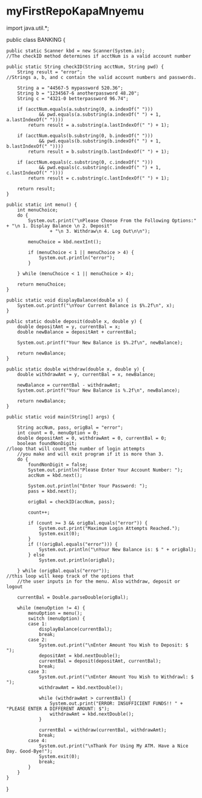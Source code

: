 # myFirstRepoKapaMnyemu
import java.util.*;

public class BANKING {

	public static Scanner kbd = new Scanner(System.in);
	//The checkID method determines if acctNum is a valid account number

	public static String checkID(String acctNum, String pwd) {
		String result = "error";
	//Strings a, b, and c contain the valid account numbers and passwords.

		String a = "44567-5 mypassword 520.36";
		String b = "1234567-6 anotherpassword 48.20";
		String c = "4321-0 betterpassword 96.74";

		if (acctNum.equals(a.substring(0, a.indexOf(" ")))
				&& pwd.equals(a.substring(a.indexOf(" ") + 1, a.lastIndexOf(" "))))
			return result = a.substring(a.lastIndexOf(" ") + 1);

		if (acctNum.equals(b.substring(0, b.indexOf(" ")))
				&& pwd.equals(b.substring(b.indexOf(" ") + 1, b.lastIndexOf(" "))))
			return result = b.substring(b.lastIndexOf(" ") + 1);

		if (acctNum.equals(c.substring(0, c.indexOf(" ")))
				&& pwd.equals(c.substring(c.indexOf(" ") + 1, c.lastIndexOf(" "))))
			return result = c.substring(c.lastIndexOf(" ") + 1);

		return result;
	}

	public static int menu() {
		int menuChoice;
		do {
			System.out.print("\nPlease Choose From the Following Options:" + "\n 1. Display Balance \n 2. Deposit"
					+ "\n 3. Withdraw\n 4. Log Out\n\n");

			menuChoice = kbd.nextInt();

			if (menuChoice < 1 || menuChoice > 4) {
				System.out.println("error");
			}

		} while (menuChoice < 1 || menuChoice > 4);

		return menuChoice;
	}

	public static void displayBalance(double x) {
		System.out.printf("\nYour Current Balance is $%.2f\n", x);
	}

	public static double deposit(double x, double y) {
		double depositAmt = y, currentBal = x;
		double newBalance = depositAmt + currentBal;

		System.out.printf("Your New Balance is $%.2f\n", newBalance);

		return newBalance;
	}

	public static double withdraw(double x, double y) {
		double withdrawAmt = y, currentBal = x, newBalance;

		newBalance = currentBal - withdrawAmt;
		System.out.printf("Your New Balance is %.2f\n", newBalance);

		return newBalance;
	}

	public static void main(String[] args) {

		String accNum, pass, origBal = "error";
		int count = 0, menuOption = 0;
		double depositAmt = 0, withdrawAmt = 0, currentBal = 0;
		boolean foundNonDigit;
	//loop that will count the number of login attempts
        //you make and will exit program if it is more than 3.
		do {
			foundNonDigit = false;
			System.out.println("Please Enter Your Account Number: ");
			accNum = kbd.next();

			System.out.println("Enter Your Password: ");
			pass = kbd.next();

			origBal = checkID(accNum, pass);

			count++;

			if (count >= 3 && origBal.equals("error")) {
				System.out.print("Maximum Login Attempts Reached.");
				System.exit(0);
			}
			if (!(origBal.equals("error"))) {
				System.out.println("\nYour New Balance is: $ " + origBal);
			} else
				System.out.println(origBal);

		} while (origBal.equals("error"));
	//this loop will keep track of the options that 
        //the user inputs in for the menu. Also withdraw, deposit or logout
	
		currentBal = Double.parseDouble(origBal);

		while (menuOption != 4) {
			menuOption = menu();
			switch (menuOption) {
			case 1:
				displayBalance(currentBal);
				break;
			case 2:
				System.out.print("\nEnter Amount You Wish to Deposit: $ ");
				depositAmt = kbd.nextDouble();
				currentBal = deposit(depositAmt, currentBal);
				break;
			case 3:
				System.out.print("\nEnter Amount You Wish to Withdrawl: $ ");
				withdrawAmt = kbd.nextDouble();

				while (withdrawAmt > currentBal) {
					System.out.print("ERROR: INSUFFICIENT FUNDS!! " + "PLEASE ENTER A DIFFERENT AMOUNT: $");
					withdrawAmt = kbd.nextDouble();
				}

				currentBal = withdraw(currentBal, withdrawAmt);
				break;
			case 4:
				System.out.print("\nThank For Using My ATM. Have a Nice Day. Good-Bye!");
				System.exit(0);
				break;
			}
		}
	}
}
